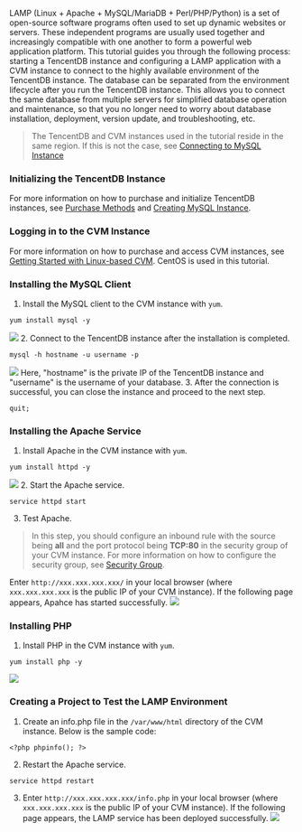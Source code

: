LAMP (Linux + Apache + MySQL/MariaDB + Perl/PHP/Python) is a set of open-source software programs often used to set up dynamic websites or servers. These independent programs are usually used together and increasingly compatible with one another to form a powerful web application platform.
This tutorial guides you through the following process: starting a TencentDB instance and configuring a LAMP application with a CVM instance to connect to the highly available environment of the TencentDB instance.
The database can be separated from the environment lifecycle after you run the TencentDB instance. This allows you to connect the same database from multiple servers for simplified database operation and maintenance, so that you no longer need to worry about database installation, deployment, version update, and troubleshooting, etc.

>The TencentDB and CVM instances used in the tutorial reside in the same region. If this is not the case, see [Connecting to MySQL Instance](https://www.tencentcloud.com/document/product/236/37788)

### Initializing the TencentDB Instance
For more information on how to purchase and initialize TencentDB instances, see [Purchase Methods](https://intl.cloud.tencent.com/document/product/236/5160) and [Creating MySQL Instance](https://www.tencentcloud.com/document/product/236/37785).

### Logging in to the CVM Instance
For more information on how to purchase and access CVM instances, see [Getting Started with Linux-based CVM](http://intl.cloud.tencent.com/document/product/213/2936). CentOS is used in this tutorial.

### Installing the MySQL Client
1. Install the MySQL client to the CVM instance with `yum`.
```
yum install mysql -y
```
![](https://mc.qcloudimg.com/static/img/8b952d6d7d767413a6558e82df092d44/image.png)
2. Connect to the TencentDB instance after the installation is completed.
```
mysql -h hostname -u username -p
```
![](https://mc.qcloudimg.com/static/img/297856a53959582220b9bba6f06ce9f6/image.png)
Here, "hostname" is the private IP of the TencentDB instance and "username" is the username of your database.
3. After the connection is successful, you can close the instance and proceed to the next step.
```
quit;
```

### Installing the Apache Service
1. Install Apache in the CVM instance with `yum`.
```
yum install httpd -y
```
![](https://mc.qcloudimg.com/static/img/dc142f813e8e8474a5994e2e841828f2/image.png)
2. Start the Apache service.
```
service httpd start
```
3. Test Apache.
>In this step, you should configure an inbound rule with the source being **all** and the port protocol being **TCP:80** in the security group of your CVM instance. For more information on how to configure the security group, see [Security Group](http://intl.cloud.tencent.com/document/product/213/12452).
>
Enter `http://xxx.xxx.xxx.xxx/` in your local browser (where `xxx.xxx.xxx.xxx` is the public IP of your CVM instance). If the following page appears, Apahce has started successfully.
![](https://main.qcloudimg.com/raw/80941070a1a309ba484527473c915221.png)

### Installing PHP 
1. Install PHP in the CVM instance with `yum`.
```
yum install php -y
```
![](https://mc.qcloudimg.com/static/img/61a0864ddbb70e65c63ad5093e8165d4/image.png)

### Creating a Project to Test the LAMP Environment
1. Create an info.php file in the `/var/www/html` directory of the CVM instance. Below is the sample code:
```
<?php phpinfo(); ?>
```
2. Restart the Apache service.
```
service httpd restart
```
3. Enter `http://xxx.xxx.xxx.xxx/info.php` in your local browser (where `xxx.xxx.xxx.xxx` is the public IP of your CVM instance). If the following page appears, the LAMP service has been deployed successfully.
![](https://mc.qcloudimg.com/static/img/0bc6667d122fe85d505fbe50b507b60a/image.png)

